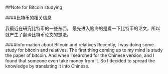 
##Note for Bitcoin studying

####比特币的相关信息

我最近在研究比特币的一些东西。
最先进入脑海的是看一下比特币的论文，所以就产生了翻译比特币论文的想法。


####Information about Bitcoin and relatives
Recently, I was doing some study for bitcoin and relatives.
The first thing coming up to my mind is study the paper of bitcoin. And when I searched for the Chinese version, and I found that someone even take money from it. So I decided to spread the knowledge by translating it into Chinese. 


